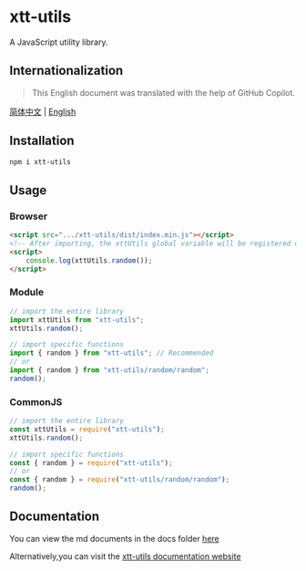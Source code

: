 # xtt-utils

A JavaScript utility library.

## Internationalization

> This English document was translated with the help of GitHub Copilot.

[简体中文](./README_CN.md) |
[English](./README.md)

## Installation

```bash
npm i xtt-utils
```

## Usage

### Browser

```html
<script src=".../xtt-utils/dist/index.min.js"></script>
<!-- After importing, the xttUtils global variable will be registered on the window -->
<script>
	console.log(xttUtils.random());
</script>
```

### Module

```javascript
// import the entire library
import xttUtils from "xtt-utils";
xttUtils.random();

// import specific functions
import { random } from "xtt-utils"; // Recommended
// or
import { random } from "xtt-utils/random/random";
random();
```

### CommonJS

```javascript
// import the entire library
const xttUtils = require("xtt-utils");
xttUtils.random();

// import specific functions
const { random } = require("xtt-utils");
// or
const { random } = require("xtt-utils/random/random");
random();
```

## Documentation

You can view the md documents in the docs folder [here](./docs/api/en/api.md)

Alternatively,you can visit the [xtt-utils documentation website](https://xiaotong-tong.github.io/xtt-utils-docs/index.html)

